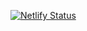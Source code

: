 [![Netlify Status](https://api.netlify.com/api/v1/badges/39c72a7e-ae0e-45a4-b085-f89d039d5e67/deploy-status)](https://app.netlify.com/sites/awesome-edison-409a7e/deploys)
